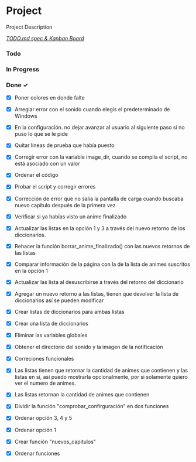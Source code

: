 # Project

Project Description

<em>[TODO.md spec & Kanban Board](https://bit.ly/3fCwKfM)</em>

### Todo


### In Progress


### Done ✓

- [x] Poner colores en donde falte  
- [x] Arreglar error con el sonido cuando elegís el predeterminado de Windows  
- [x] En la configuración. no dejar avanzar al usuario al siguiente paso si no puso lo que se le pide  
- [x] Quitar líneas de prueba que había puesto  
- [x] Corregir error con la variable image_dir, cuando se compila el script, no está asociado con un valor  
- [x] Ordenar el código  
- [x] Probar el script y corregir errores  
- [x] Corrección de error que no salía la pantalla de carga cuando buscaba nuevo capítulo después de la primera vez  
- [x] Verificar si ya habías visto un anime finalizado  
- [x] Actualizar las listas en la opción 1 y 3 a través del nuevo retorno de los diccionarios.  
- [x] Rehacer la función borrar_anime_finalizado() con las nuevos retornos de las listas  
- [x] Comparar información de la página con la de la lista de animes suscritos en la opción 1  
- [x] Actualizar las lista al desuscribirse a través del retorno del diccionario  
- [x] Agregar un nuevo retorno a las listas, tienen que devolver la lista de diccionarios así se pueden modificar  
- [x] Crear listas de diccionarios para ambas listas  
- [x] Crear una lista de diccionarios  
- [x] Eliminar las variables globales  
- [x] Obtener el directorio del sonido y la imagen de la notificación  
- [x] Correciones funcionales  
- [x] Las listas tienen que retornar la cantidad de animes que contienen y las listas en sí, así puedo mostrarla opcionalmente, por si solamente quiero ver el numero de animes.  
- [x] Las listas retornan la cantidad de animes que contienen  
- [x] Dividir la función "comprobar_confirguración" en dos funciones  
- [x] Ordenar opción 3, 4 y 5  
- [x] Ordenar opción 1  
- [x] Crear función "nuevos_capitulos"  
- [x] Ordenar funciones  

